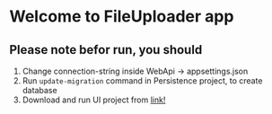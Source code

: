 # Welcome to FileUploader app

## Please note befor run, you should
1. Change connection-string inside WebApi -> appsettings.json
2. Run `update-migration` command in Persistence project, to create database
3. Download and run UI project from [link!](https://github.com/anorboev/FileUploaderUI)
